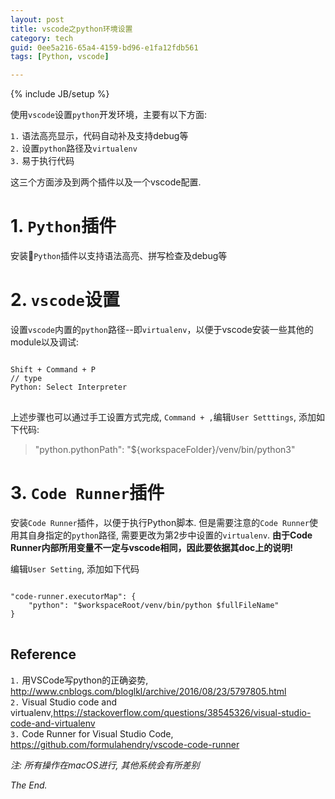 ```yaml
---
layout: post
title: vscode之python环境设置
category: tech
guid: 0ee5a216-65a4-4159-bd96-e1fa12fdb561
tags: [Python, vscode]

---
```

{% include JB/setup %}

使用`vscode`设置`python`开发环境，主要有以下方面:

`1.` 语法高亮显示，代码自动补及支持debug等  
`2.` 设置`python`路径及`virtualenv`  
`3.` 易于执行代码

这三个方面涉及到两个插件以及一个vscode配置.
# 1. `Python`插件
安装`Python`插件以支持语法高亮、拼写检查及debug等

# 2. `vscode`设置
设置`vscode`内置的`python`路径--即`virtualenv`，以便于vscode安装一些其他的module以及调试:

<pre>
<code>
Shift + Command + P
// type 
Python: Select Interpreter
</code>
</pre>

上述步骤也可以通过手工设置方式完成, `Command + ,`编辑`User Setttings`, 添加如下代码:
> "python.pythonPath": "${workspaceFolder}/venv/bin/python3"

# 3. `Code Runner`插件
安装`Code Runner`插件，以便于执行Python脚本. 但是需要注意的`Code Runner`使用其自身指定的`python`路径, 需要更改为第2步中设置的`virtualenv`. **由于Code Runner内部所用变量不一定与vscode相同，因此要依据其doc上的说明!**

编辑`User Setting`, 添加如下代码
<pre>
<code>
"code-runner.executorMap": { 
	"python": "$workspaceRoot/venv/bin/python $fullFileName" 
} 
</code>
</pre>

## Reference
`1.` 用VSCode写python的正确姿势, <http://www.cnblogs.com/bloglkl/archive/2016/08/23/5797805.html>  
`2.` Visual Studio code and virtualenv,<https://stackoverflow.com/questions/38545326/visual-studio-code-and-virtualenv>  
`3.` Code Runner for Visual Studio Code, <https://github.com/formulahendry/vscode-code-runner>  

*注: 所有操作在macOS进行, 其他系统会有所差别*

*The End.*






